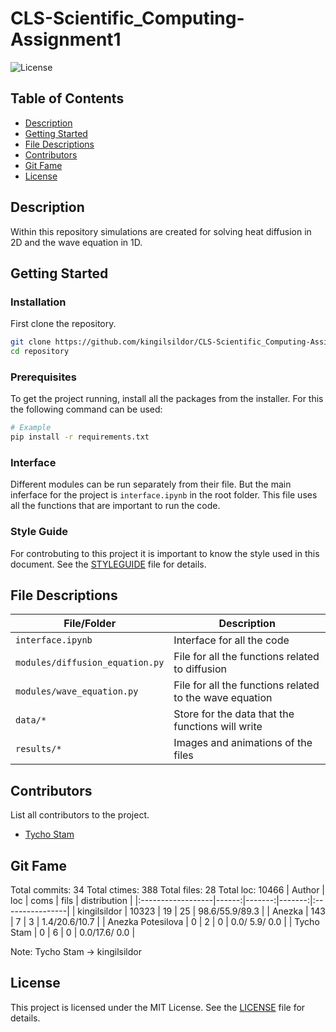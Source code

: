 # CLS-Scientific_Computing-Assignment1

![License](https://img.shields.io/badge/license-MIT-blue.svg)

## Table of Contents

- [Description](#description)
- [Getting Started](#getting-started)
- [File Descriptions](#file-descriptions)
- [Contributors](#contributors)
- [Git Fame](#git-fame)
- [License](#license)

## Description

Within this repository simulations are created for solving heat diffusion in 2D and the wave equation in 1D.

## Getting Started

### Installation
First clone the repository.
```bash
git clone https://github.com/kingilsildor/CLS-Scientific_Computing-Assignment1
cd repository
```

### Prerequisites

To get the project running, install all the packages from the installer.
For this the following command can be used:
```bash
# Example
pip install -r requirements.txt
```

### Interface
Different modules can be run separately from their file.
But the main inferface for the project is `interface.ipynb` in the root folder.
This file uses all the functions that are important to run the code.

### Style Guide

For controbuting to this project it is important to know the style used in this document.
See the [STYLEGUIDE](STYLEGUIDE.md) file for details.


## File Descriptions

| File/Folder | Description |
|------------|-------------|
| `interface.ipynb` | Interface for all the code |
| `modules/diffusion_equation.py` | File for all the functions related to diffusion |
| `modules/wave_equation.py` | File for all the functions related to the wave equation |
| `data/*` | Store for the data that the functions will write |
| `results/*`| Images and animations of the files |

## Contributors

List all contributors to the project.

- [Tycho Stam](https://github.com/kingilsildor)

## Git Fame

Total commits: 34
Total ctimes: 388
Total files: 28
Total loc: 10466
| Author            |   loc |   coms |   fils |  distribution   |
|:------------------|------:|-------:|-------:|:----------------|
| kingilsildor      | 10323 |     19 |     25 | 98.6/55.9/89.3  |
| Anezka            |   143 |      7 |      3 | 1.4/20.6/10.7   |
| Anezka Potesilova |     0 |      2 |      0 | 0.0/ 5.9/ 0.0   |
| Tycho Stam        |     0 |      6 |      0 | 0.0/17.6/ 0.0   |

Note: Tycho Stam -> kingilsildor

## License

This project is licensed under the MIT License. See the [LICENSE](LICENSE) file for details.
